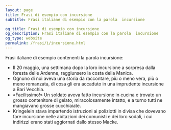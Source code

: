 ```yaml
---
layout: page
title: Frasi di esempio con incursione 
subtitle: Frasi italiane di esempio con la parola  incursione

og_title: Frasi di esempio con incursione 
og_description: Frasi italiane di esempio con la parola  incursione
og_type: website
permalink: /frasi/i/incursione.html
---
```


Frasi italiane di esempio contenenti la parola incursione:


- Il 20 maggio, una settimana dopo la loro incursione a sorpresa dalla foresta delle Ardenne, raggiunsero la costa della Manica.
- Ognuno di noi aveva una storia da raccontare, più o meno vera, più o meno romanzata, di cosa gli era accaduto in una imprudente incursione a Bari Vecchia.
- «Facilissimo!» Un soldato aveva fatto incursione in cucina e trovato un grosso contenitore di gelato, miracolosamente intatto, e a turno tutti ne mangiavano grosse cucchiaiate.
- Kringelein stava impartendo istruzioni ai poliziotti in divisa che dovevano fare incursione nelle abitazioni dei comunisti e dei loro sodali, i cui indirizzi erano stati aggiornati dallo stesso Macke.
